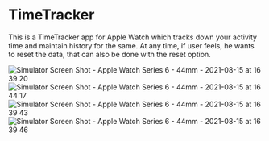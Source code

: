 # TimeTracker

This is a TimeTracker app for Apple Watch which tracks down your activity time and maintain history for the same. At any time, if user feels, he wants to reset the data, that can also be done with the reset option.

![Simulator Screen Shot - Apple Watch Series 6 - 44mm - 2021-08-15 at 16 39 20](https://user-images.githubusercontent.com/28871881/129476514-6c0d255d-df1b-4b3d-b323-73dbf6aa43d9.png)
![Simulator Screen Shot - Apple Watch Series 6 - 44mm - 2021-08-15 at 16 44 17](https://user-images.githubusercontent.com/28871881/129476563-a136c8f3-a963-4214-9a2c-2438a31b209e.png)
![Simulator Screen Shot - Apple Watch Series 6 - 44mm - 2021-08-15 at 16 39 43](https://user-images.githubusercontent.com/28871881/129476513-5ac9b825-bdb9-40e0-b4ba-6dad3994c950.png)
![Simulator Screen Shot - Apple Watch Series 6 - 44mm - 2021-08-15 at 16 39 46](https://user-images.githubusercontent.com/28871881/129476509-b5d8685d-d320-409c-9960-e5ddfdc21101.png)
